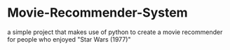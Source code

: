 # Movie-Recommender-System
a simple project that makes use of python to create a movie recommender for people who enjoyed "Star Wars (1977)"
